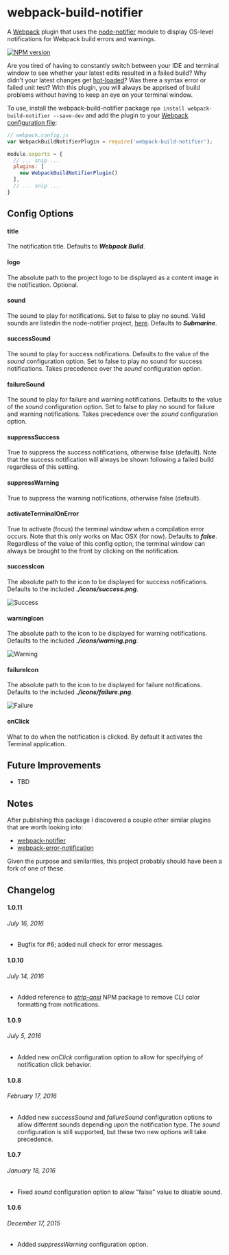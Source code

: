 # webpack-build-notifier

A [Webpack](https://webpack.github.io/) plugin that uses the [node-notifier](https://github.com/mikaelbr/node-notifier) module to display OS-level notifications for Webpack build errors and warnings.

[![NPM version](https://img.shields.io/npm/v/webpack-build-notifier.svg)](https://www.npmjs.org/package/webpack-build-notifier)

Are you tired of having to constantly switch between your IDE and terminal window to see whether your latest edits resulted in a failed build? Why didn't your latest changes get [hot-loaded](https://github.com/gaearon/react-hot-loader)? Was there a syntax error or failed unit test? With this plugin, you will always be apprised of build problems without having to keep an eye on your terminal window.

To use, install the webpack-build-notifier package `npm install webpack-build-notifier --save-dev` and add the plugin to your [Webpack configuration file](https://webpack.github.io/docs/configuration.html):


```javascript
// webpack.config.js
var WebpackBuildNotifierPlugin = require('webpack-build-notifier');

module.exports = {
  // ... snip ...
  plugins: [
    new WebpackBuildNotifierPlugin()
  ],
  // ... snip ...
}
```

Config Options
--------------

#### title
The notification title. Defaults to **_Webpack Build_**.

#### logo
The absolute path to the project logo to be displayed as a content image in the notification. Optional.

#### sound
The sound to play for notifications. Set to false to play no sound. Valid sounds are listedin the node-notifier project, [here](https://github.com/mikaelbr/node-notifier). Defaults to **_Submarine_**.

#### successSound
The sound to play for success notifications. Defaults to the value of the *sound* configuration option. Set to false to play no sound for success notifications. Takes precedence over the *sound* configuration option.

#### failureSound
The sound to play for failure and warning notifications. Defaults to the value of the *sound* configuration option. Set to false to play no sound for failure and warning notifications. Takes precedence over the *sound* configuration option.

#### suppressSuccess
True to suppress the success notifications, otherwise false (default). Note that the success notification will always be shown following a failed build regardless of this setting.

#### suppressWarning
True to suppress the warning notifications, otherwise false (default).

#### activateTerminalOnError
True to activate (focus) the terminal window when a compilation error occurs. Note that this only works on Mac OSX (for now). Defaults to **_false_**. Regardless of the value of this config option, the terminal window can always be brought to the front by clicking on the notification.

#### successIcon
The absolute path to the icon to be displayed for success notifications. Defaults to the included **_./icons/success.png_**.

![Success](https://github.com/RoccoC/webpack-build-notifier/blob/master/icons/success.png?raw=true "Success")

#### warningIcon
The absolute path to the icon to be displayed for warning notifications. Defaults to the included **_./icons/warning.png_**.

![Warning](https://github.com/RoccoC/webpack-build-notifier/blob/master/icons/warning.png?raw=true "Warning")

#### failureIcon
The absolute path to the icon to be displayed for failure notifications. Defaults to the included **_./icons/failure.png_**.

![Failure](https://github.com/RoccoC/webpack-build-notifier/blob/master/icons/failure.png?raw=true "Failure")

#### onClick
What to do when the notification is clicked. By default it activates the Terminal application.

Future Improvements
-------------------
* TBD

Notes
-----
After publishing this package I discovered a couple other similar plugins that are worth looking into:
* [webpack-notifier](https://github.com/Turbo87/webpack-notifier)
* [webpack-error-notification](https://github.com/vsolovyov/webpack-error-notification)

Given the purpose and similarities, this project probably should have been a fork of one of these.

Changelog
---------
#### 1.0.11
###### _July 16, 2016_

- Bugfix for #6; added null check for error messages.

#### 1.0.10
###### _July 14, 2016_

- Added reference to *[strip-ansi](https://www.npmjs.com/package/strip-ansi)* NPM package to remove CLI color formatting from notifications.

#### 1.0.9
###### _July 5, 2016_

- Added new *onClick* configuration option to allow for specifying of notification click behavior.

#### 1.0.8
###### _February 17, 2016_

- Added new *successSound* and *failureSound* configuration options to allow different sounds depending upon the notification type. The *sound* configuration is still supported, but these two new options will take precedence.

#### 1.0.7
###### _January 18, 2016_

- Fixed *sound* configuration option to allow "false" value to disable sound.

#### 1.0.6
###### _December 17, 2015_

- Added *suppressWarning* configuration option.
